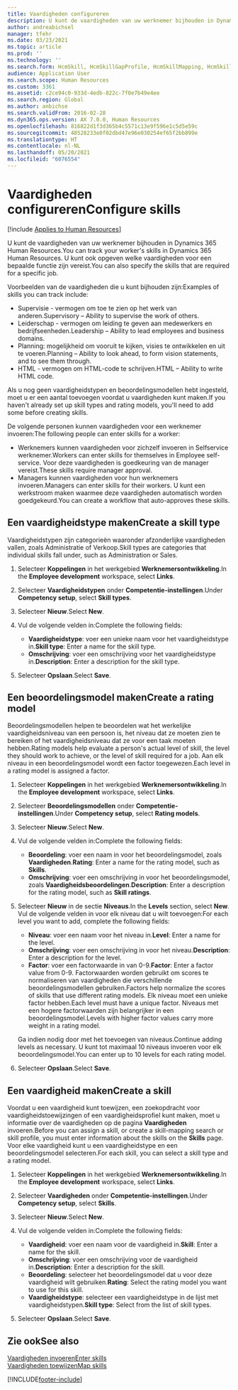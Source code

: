 ```yaml
---
title: Vaardigheden configureren
description: U kunt de vaardigheden van uw werknemer bijhouden in Dynamics 365 Human Resources. U kunt ook opgeven welke vaardigheden voor een bepaalde functie zijn vereist.
author: andreabichsel
manager: tfehr
ms.date: 03/23/2021
ms.topic: article
ms.prod: ''
ms.technology: ''
ms.search.form: HcmSkill, HcmSkillGapProfile, HcmSkillMapping, HcmSkillType, HcmEmployeeDevelopmentWorkspace
audience: Application User
ms.search.scope: Human Resources
ms.custom: 3361
ms.assetid: c2ce94c0-933d-4edb-822c-7f0e7b49e4ee
ms.search.region: Global
ms.author: anbichse
ms.search.validFrom: 2016-02-28
ms.dyn365.ops.version: AX 7.0.0, Human Resources
ms.openlocfilehash: 816822d1f3d365b4c5571c13e9f596e1c5d5e59c
ms.sourcegitcommit: 48528233e0f02dbd47e96e030254ef65f2bb899e
ms.translationtype: HT
ms.contentlocale: nl-NL
ms.lasthandoff: 05/20/2021
ms.locfileid: "6076554"
---
```

# <a name="configure-skills"></a><span data-ttu-id="c761e-104">Vaardigheden configureren</span><span class="sxs-lookup"><span data-stu-id="c761e-104">Configure skills</span></span>

[!include [Applies to Human Resources](../includes/applies-to-hr.md)]

<span data-ttu-id="c761e-105">U kunt de vaardigheden van uw werknemer bijhouden in Dynamics 365 Human Resources.</span><span class="sxs-lookup"><span data-stu-id="c761e-105">You can track your worker's skills in Dynamics 365 Human Resources.</span></span> <span data-ttu-id="c761e-106">U kunt ook opgeven welke vaardigheden voor een bepaalde functie zijn vereist.</span><span class="sxs-lookup"><span data-stu-id="c761e-106">You can also specify the skills that are required for a specific job.</span></span>

<span data-ttu-id="c761e-107">Voorbeelden van de vaardigheden die u kunt bijhouden zijn:</span><span class="sxs-lookup"><span data-stu-id="c761e-107">Examples of skills you can track include:</span></span>

- <span data-ttu-id="c761e-108">Supervisie - vermogen om toe te zien op het werk van anderen.</span><span class="sxs-lookup"><span data-stu-id="c761e-108">Supervisory – Ability to supervise the work of others.</span></span>
- <span data-ttu-id="c761e-109">Leiderschap - vermogen om leiding te geven aan medewerkers en bedrijfseenheden.</span><span class="sxs-lookup"><span data-stu-id="c761e-109">Leadership – Ability to lead employees and business domains.</span></span>
- <span data-ttu-id="c761e-110">Planning: mogelijkheid om vooruit te kijken, visies te ontwikkelen en uit te voeren.</span><span class="sxs-lookup"><span data-stu-id="c761e-110">Planning – Ability to look ahead, to form vision statements, and to see them through.</span></span>
- <span data-ttu-id="c761e-111">HTML - vermogen om HTML-code te schrijven.</span><span class="sxs-lookup"><span data-stu-id="c761e-111">HTML – Ability to write HTML code.</span></span>

<span data-ttu-id="c761e-112">Als u nog geen vaardigheidstypen en beoordelingsmodellen hebt ingesteld, moet u er een aantal toevoegen voordat u vaardigheden kunt maken.</span><span class="sxs-lookup"><span data-stu-id="c761e-112">If you haven't already set up skill types and rating models, you'll need to add some before creating skills.</span></span>

<span data-ttu-id="c761e-113">De volgende personen kunnen vaardigheden voor een werknemer invoeren:</span><span class="sxs-lookup"><span data-stu-id="c761e-113">The following people can enter skills for a worker:</span></span>

- <span data-ttu-id="c761e-114">Werknemers kunnen vaardigheden voor zichzelf invoeren in Selfservice werknemer.</span><span class="sxs-lookup"><span data-stu-id="c761e-114">Workers can enter skills for themselves in Employee self-service.</span></span> <span data-ttu-id="c761e-115">Voor deze vaardigheden is goedkeuring van de manager vereist.</span><span class="sxs-lookup"><span data-stu-id="c761e-115">These skills require manager approval.</span></span>
- <span data-ttu-id="c761e-116">Managers kunnen vaardigheden voor hun werknemers invoeren.</span><span class="sxs-lookup"><span data-stu-id="c761e-116">Managers can enter skills for their workers.</span></span> <span data-ttu-id="c761e-117">U kunt een werkstroom maken waarmee deze vaardigheden automatisch worden goedgekeurd.</span><span class="sxs-lookup"><span data-stu-id="c761e-117">You can create a workflow that auto-approves these skills.</span></span>

## <a name="create-a-skill-type"></a><span data-ttu-id="c761e-118">Een vaardigheidstype maken</span><span class="sxs-lookup"><span data-stu-id="c761e-118">Create a skill type</span></span>

<span data-ttu-id="c761e-119">Vaardigheidstypen zijn categorieën waaronder afzonderlijke vaardigheden vallen, zoals Administratie of Verkoop.</span><span class="sxs-lookup"><span data-stu-id="c761e-119">Skill types are categories that individual skills fall under, such as Administration or Sales.</span></span>

1. <span data-ttu-id="c761e-120">Selecteer **Koppelingen** in het werkgebied **Werknemersontwikkeling**.</span><span class="sxs-lookup"><span data-stu-id="c761e-120">In the **Employee development** workspace, select **Links**.</span></span>

2. <span data-ttu-id="c761e-121">Selecteer **Vaardigheidstypen** onder **Competentie-instellingen**.</span><span class="sxs-lookup"><span data-stu-id="c761e-121">Under **Competency setup**, select **Skill types**.</span></span>

3. <span data-ttu-id="c761e-122">Selecteer **Nieuw**.</span><span class="sxs-lookup"><span data-stu-id="c761e-122">Select **New**.</span></span>

4. <span data-ttu-id="c761e-123">Vul de volgende velden in:</span><span class="sxs-lookup"><span data-stu-id="c761e-123">Complete the following fields:</span></span>

   - <span data-ttu-id="c761e-124">**Vaardigheidstype**: voer een unieke naam voor het vaardigheidstype in.</span><span class="sxs-lookup"><span data-stu-id="c761e-124">**Skill type**: Enter a name for the skill type.</span></span>
   - <span data-ttu-id="c761e-125">**Omschrijving**: voer een omschrijving voor het vaardigheidstype in.</span><span class="sxs-lookup"><span data-stu-id="c761e-125">**Description**: Enter a description for the skill type.</span></span>

5. <span data-ttu-id="c761e-126">Selecteer **Opslaan**.</span><span class="sxs-lookup"><span data-stu-id="c761e-126">Select **Save**.</span></span>

## <a name="create-a-rating-model"></a><span data-ttu-id="c761e-127">Een beoordelingsmodel maken</span><span class="sxs-lookup"><span data-stu-id="c761e-127">Create a rating model</span></span>

<span data-ttu-id="c761e-128">Beoordelingsmodellen helpen te beoordelen wat het werkelijke vaardigheidsniveau van een persoon is, het niveau dat ze moeten zien te bereiken of het vaardigheidsniveau dat ze voor een taak moeten hebben.</span><span class="sxs-lookup"><span data-stu-id="c761e-128">Rating models help evaluate a person's actual level of skill, the level they should work to achieve, or the level of skill required for a job.</span></span> <span data-ttu-id="c761e-129">Aan elk niveau in een beoordelingsmodel wordt een factor toegewezen.</span><span class="sxs-lookup"><span data-stu-id="c761e-129">Each level in a rating model is assigned a factor.</span></span>

1. <span data-ttu-id="c761e-130">Selecteer **Koppelingen** in het werkgebied **Werknemersontwikkeling**.</span><span class="sxs-lookup"><span data-stu-id="c761e-130">In the **Employee development** workspace, select **Links**.</span></span>

2. <span data-ttu-id="c761e-131">Selecteer **Beoordelingsmodellen** onder **Competentie-instellingen**.</span><span class="sxs-lookup"><span data-stu-id="c761e-131">Under **Competency setup**, select **Rating models**.</span></span>

3. <span data-ttu-id="c761e-132">Selecteer **Nieuw**.</span><span class="sxs-lookup"><span data-stu-id="c761e-132">Select **New**.</span></span>

4. <span data-ttu-id="c761e-133">Vul de volgende velden in:</span><span class="sxs-lookup"><span data-stu-id="c761e-133">Complete the following fields:</span></span>

   - <span data-ttu-id="c761e-134">**Beoordeling**: voer een naam in voor het beoordelingsmodel, zoals **Vaardigheden**.</span><span class="sxs-lookup"><span data-stu-id="c761e-134">**Rating**: Enter a name for the rating model, such as **Skills**.</span></span>
   - <span data-ttu-id="c761e-135">**Omschrijving**: voer een omschrijving in voor het beoordelingsmodel, zoals **Vaardigheidsbeoordelingen**.</span><span class="sxs-lookup"><span data-stu-id="c761e-135">**Description**: Enter a description for the rating model, such as **Skill ratings**.</span></span>

5. <span data-ttu-id="c761e-136">Selecteer **Nieuw** in de sectie **Niveaus**.</span><span class="sxs-lookup"><span data-stu-id="c761e-136">In the **Levels** section, select **New**.</span></span> <span data-ttu-id="c761e-137">Vul de volgende velden in voor elk niveau dat u wilt toevoegen:</span><span class="sxs-lookup"><span data-stu-id="c761e-137">For each level you want to add, complete the following fields:</span></span>

   - <span data-ttu-id="c761e-138">**Niveau**: voer een naam voor het niveau in.</span><span class="sxs-lookup"><span data-stu-id="c761e-138">**Level**: Enter a name for the level.</span></span>
   - <span data-ttu-id="c761e-139">**Omschrijving**: voer een omschrijving in voor het niveau.</span><span class="sxs-lookup"><span data-stu-id="c761e-139">**Description**: Enter a description for the level.</span></span>
   - <span data-ttu-id="c761e-140">**Factor**: voer een factorwaarde in van 0-9.</span><span class="sxs-lookup"><span data-stu-id="c761e-140">**Factor**: Enter a factor value from 0-9.</span></span> <span data-ttu-id="c761e-141">Factorwaarden worden gebruikt om scores te normaliseren van vaardigheden die verschillende beoordelingsmodellen gebruiken.</span><span class="sxs-lookup"><span data-stu-id="c761e-141">Factors help normalize the scores of skills that use different rating models.</span></span> <span data-ttu-id="c761e-142">Elk niveau moet een unieke factor hebben.</span><span class="sxs-lookup"><span data-stu-id="c761e-142">Each level must have a unique factor.</span></span> <span data-ttu-id="c761e-143">Niveaus met een hogere factorwaarden zijn belangrijker in een beoordelingsmodel.</span><span class="sxs-lookup"><span data-stu-id="c761e-143">Levels with higher factor values carry more weight in a rating model.</span></span>

   <span data-ttu-id="c761e-144">Ga indien nodig door met het toevoegen van niveaus.</span><span class="sxs-lookup"><span data-stu-id="c761e-144">Continue adding levels as necessary.</span></span> <span data-ttu-id="c761e-145">U kunt tot maximaal 10 niveaus invoeren voor elk beoordelingsmodel.</span><span class="sxs-lookup"><span data-stu-id="c761e-145">You can enter up to 10 levels for each rating model.</span></span>

6. <span data-ttu-id="c761e-146">Selecteer **Opslaan**.</span><span class="sxs-lookup"><span data-stu-id="c761e-146">Select **Save**.</span></span>

## <a name="create-a-skill"></a><span data-ttu-id="c761e-147">Een vaardigheid maken</span><span class="sxs-lookup"><span data-stu-id="c761e-147">Create a skill</span></span>

<span data-ttu-id="c761e-148">Voordat u een vaardigheid kunt toewijzen, een zoekopdracht voor vaardigheidstoewijzingen of een vaardigheidsprofiel kunt maken, moet u informatie over de vaardigheden op de pagina **Vaardigheden** invoeren.</span><span class="sxs-lookup"><span data-stu-id="c761e-148">Before you can assign a skill, or create a skill-mapping search or skill profile, you must enter information about the skills on the **Skills** page.</span></span> <span data-ttu-id="c761e-149">Voor elke vaardigheid kunt u een vaardigheidstype en een beoordelingsmodel selecteren.</span><span class="sxs-lookup"><span data-stu-id="c761e-149">For each skill, you can select a skill type and a rating model.</span></span>

1. <span data-ttu-id="c761e-150">Selecteer **Koppelingen** in het werkgebied **Werknemersontwikkeling**.</span><span class="sxs-lookup"><span data-stu-id="c761e-150">In the **Employee development** workspace, select **Links**.</span></span>

2. <span data-ttu-id="c761e-151">Selecteer **Vaardigheden** onder **Competentie-instellingen**.</span><span class="sxs-lookup"><span data-stu-id="c761e-151">Under **Competency setup**, select **Skills**.</span></span>

3. <span data-ttu-id="c761e-152">Selecteer **Nieuw**.</span><span class="sxs-lookup"><span data-stu-id="c761e-152">Select **New**.</span></span>

4. <span data-ttu-id="c761e-153">Vul de volgende velden in:</span><span class="sxs-lookup"><span data-stu-id="c761e-153">Complete the following fields:</span></span>

   - <span data-ttu-id="c761e-154">**Vaardigheid**: voer een naam voor de vaardigheid in.</span><span class="sxs-lookup"><span data-stu-id="c761e-154">**Skill**: Enter a name for the skill.</span></span>
   - <span data-ttu-id="c761e-155">**Omschrijving**: voer een omschrijving voor de vaardigheid in.</span><span class="sxs-lookup"><span data-stu-id="c761e-155">**Description**: Enter a description for the skill.</span></span>
   - <span data-ttu-id="c761e-156">**Beoordeling**: selecteer het beoordelingsmodel dat u voor deze vaardigheid wilt gebruiken.</span><span class="sxs-lookup"><span data-stu-id="c761e-156">**Rating**: Select the rating model you want to use for this skill.</span></span>
   - <span data-ttu-id="c761e-157">**Vaardigheidstype**: selecteer een vaardigheidstype in de lijst met vaardigheidstypen.</span><span class="sxs-lookup"><span data-stu-id="c761e-157">**Skill type**: Select from the list of skill types.</span></span>

5. <span data-ttu-id="c761e-158">Selecteer **Opslaan**.</span><span class="sxs-lookup"><span data-stu-id="c761e-158">Select **Save**.</span></span>

## <a name="see-also"></a><span data-ttu-id="c761e-159">Zie ook</span><span class="sxs-lookup"><span data-stu-id="c761e-159">See also</span></span>

[<span data-ttu-id="c761e-160">Vaardigheden invoeren</span><span class="sxs-lookup"><span data-stu-id="c761e-160">Enter skills</span></span>](hr-develop-enter-skills.md)<br>
[<span data-ttu-id="c761e-161">Vaardigheden toewijzen</span><span class="sxs-lookup"><span data-stu-id="c761e-161">Map skills</span></span>](hr-develop-map-skills.md)

[!INCLUDE[footer-include](../includes/footer-banner.md)]